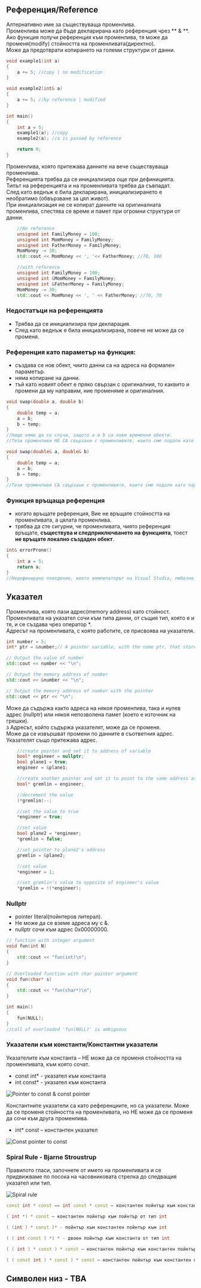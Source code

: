 ## Референция/Reference

Алтернативно име за съществуваща променлива. <br />
Променлива може да бъде декларирана като референция чрез ** & **.  <br />
Ако функция получи референция към променлива, тя може да променя(modify) стойността на променливата(директно).  <br />
Може да предотврати копирането на големи структури от данни.  <br />

```c++
void example1(int a)
{
    a += 5; //copy | no modification
}

void example2(int& a)
{
    a += 5; //by reference | modified
}

int main()
{
    int a = 5;
    example1(a); //copy
    example2(a); //a is passed by reference

    return 0;
}
```

Променлива, която притежава данните на вече съществуваща променлива. <br /> 
Референцията трябва да се инициализира още при дефиницията. <br />
Типът на референцията и на променливата трябва да съвпадат. <br />
След като веднъж е била декларирана, инициализирането е необратимо (обвързване за цял живот). <br />
При инициализация не се копират данните на оригиналната променлива, спестява се време и памет при огромни структури от данни. <br />

```c++
    //No reference
    unsigned int FamilyMoney = 100;
    unsigned int MomMoney = FamilyMoney;
    unsigned int FatherMoney = FamilyMoney;
    MomMoney -= 30;
    std::cout << MomMoney << ', '<< FatherMoney; //70, 100

    //with reference
    unsigned int FamilyMoney = 100;
    unsigned int &MomMoney = FamilyMoney;
    unsigned int &FatherMoney = FamilyMoney;
    MomMoney -= 30;
    std::cout << MomMoney << ', ' << FatherMoney; //70, 70
```

### Недостатъци на референцията
- Трябва да се инициализира при декларация.
- След като веднъж е била инициализирана, повече не може да се променя.

### Референция като параметър на функция:
- създава се нов обект, чиито данни са на адреса на формален параметър.
- няма копиране на данни.
- тъй като новият обект е пряко свързан с оригиналния, то каквито и промени да му направим, ние променяме и оригиналния.

```c++
void swap(double a, double b)
{
    double temp = a;
    a = b;
    b = temp;
}
//Нищо няма да се случи, защото a и b са нови временни обекти.
//Тези променливи НЕ СА свързани с променливите, които сме подали като параметри!!!
```

```c++
void swap(double& a, double& b)
{
    double temp = a;
    a = b;
    b = temp;
}
//Тези променливи СА свързани с променливите, които сме подали като параметри!!!
```

### Функция връщаща референция
- когато връщате референция, Вие не връщате стойността на променливата, а цялата променлива.
- трябва да сте сигурни, че променливата, чиято референция връщате, **съществува и следприключването на функцията**, тоест **не връщате локално създаден обект**.

```c++
int& errorProne()
{
    int a = 5;
    return a;
}
//Недефинирано поведение, което компилаторът на Visual Studio, любезно заличава, но реално това е проблем и не всички компилатори го позволяват
```

## Указател
Променлива, която пази адрес(memory address) като стойност. <br /> 
Променливата на указател сочи към типа данни, от същия тип, която е и тя, и се създава чрез оператор *. <br /> 
Адресът на променливата, с която работите, се присвоява на указателя. <br /> 

```c++
int number = 5;
int* ptr = &number;// A pointer variable, with the name ptr, that stores the address of number

// Output the value of number
std::cout << number << "\n";

// Output the memory address of number
std::cout << &number << "\n";

// Output the memory address of number with the pointer
std::cout << ptr << "\n";
```

Може да съдържа както адреса на някоя променлива, така и нулев адрес (nullptr) или някоя непозволена памет (което е източник на грешки). <br /> з
Адресът, който съдържа указателят, може да се променя. <br /> 
Може да се извършват промени по данните в съответния адрес. <br /> 
Указателят също притежава адрес. <br /> 

```c++
    //create pointer and set it to address of variable
    bool* engineer = nullptr; 
    bool plane1 = true;
    engineer = &plane1;

    //create another pointer and set it to point to the same address as the first pointer
    bool* gremlin = engineer;

    //decrement the value 
    (*gremlin)--;

    //set the value to true
    *engineer = true;

    //set value
    bool plane2 = *engineer;
    *gremlin = false;

    //set pointer to plane2's address
    gremlin = &plane2;

    //set value
    *engineer = 1;

    //set gremlin's value to opposite of engineer's value
    *gremlin = !(*engineer);
```

### Nullptr
- pointer literal(пойнтеров литерал).
- Не може да се вземе адреса му с &.
- nullptr сочи към адрес 0x00000000.

```c++
// function with integer argument
void fun(int N) 
{ 
    std::cout << "fun(int)\n";
}

// Overloaded function with char pointer argument
void fun(char* s)
{
    std::cout << "fun(char*)\n";
}

int main()
{
    fun(NULL);
}
//call of overloaded 'fun(NULL)' is ambiguous
```

### Указатели към константи/Константни указатели
Указателите към константа – НЕ може да се променя стойността на променливата, към която сочат.
- const int* - указател към константа
- int const* - указател към константа

![Pointer to const & const pointer](images/example1.png)

Константните указатели са като референциите, но са указатели.
Може да се променя стойността на променливата, но НЕ може да се променя да сочи към друга променлива.
- int* const – константен указател

![Const pointer to const](images/example2.png)

### Spiral Rule - Bjarne Stroustrup
Правилото гласи, започнете от името на променливата и се придвижваме по посока на часовниковата стрелка до следващия указател или тип.

![Spiral rule](images/spiral-rule.jfif)

```c++
const int * const == int const * const – константен пойнтър към константа

( int *) * const – константен пойнтър към пойнтър от тип int

( (int ) * const )* - пойнтър към константен пойнтър към int

( ( int const ) *) * - двоен пойнтър към константа от тип int

( ( int ) * const ) * const – константен пойнтър към константен пойнтър към int

( ( const int ) * const ) * const – константен пойнтър към константен пойнтър към константа от тип int
```

## Символен низ - TBA
